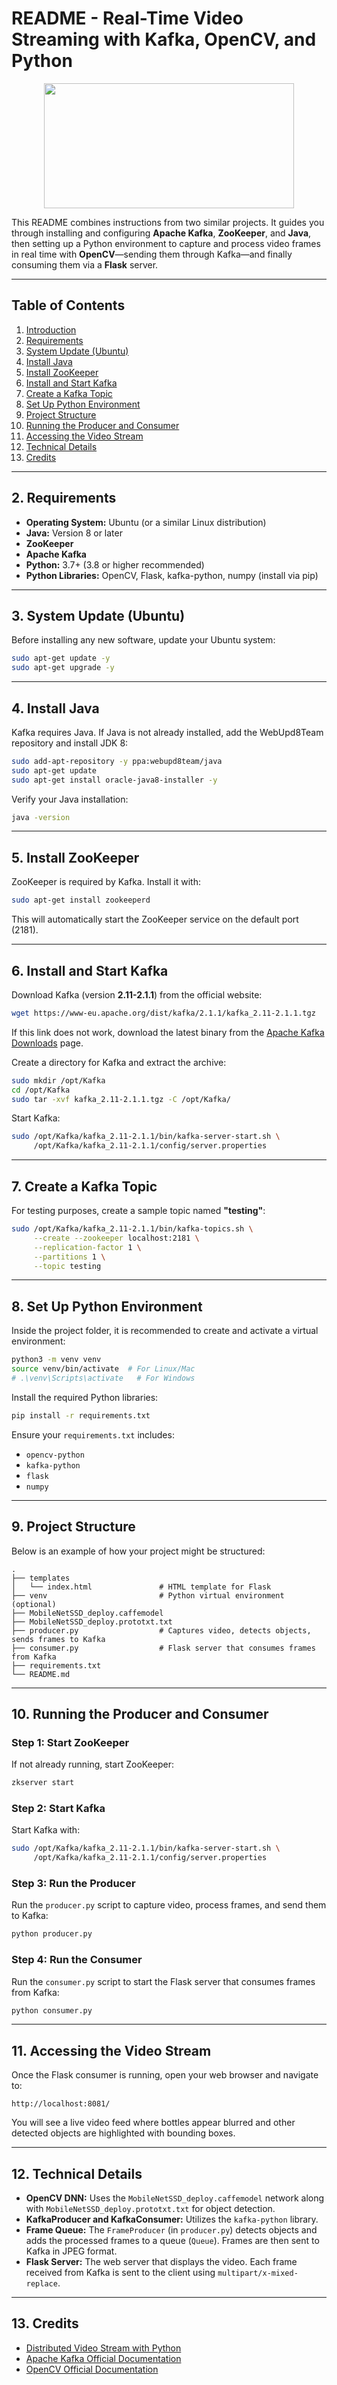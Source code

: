 # README - Real-Time Video Streaming with Kafka, OpenCV, and Python

<p align="center">
  <img width="400" height="200" src="https://cdn-images-1.medium.com/max/600/1*iUWxneAQ_kozzLPkFsrakw.png">
</p>

This README combines instructions from two similar projects. It guides you through installing and configuring **Apache Kafka**, **ZooKeeper**, and **Java**, then setting up a Python environment to capture and process video frames in real time with **OpenCV**—sending them through Kafka—and finally consuming them via a **Flask** server.

---

## Table of Contents

1. [Introduction](#introduction)
2. [Requirements](#requirements)
3. [System Update (Ubuntu)](#system-update-ubuntu)
4. [Install Java](#install-java)
5. [Install ZooKeeper](#install-zookeeper)
6. [Install and Start Kafka](#install-and-start-kafka)
7. [Create a Kafka Topic](#create-a-kafka-topic)
8. [Set Up Python Environment](#set-up-python-environment)
9. [Project Structure](#project-structure)
10. [Running the Producer and Consumer](#running-the-producer-and-consumer)
11. [Accessing the Video Stream](#accessing-the-video-stream)
12. [Technical Details](#technical-details)
13. [Credits](#credits)

---

## 2. Requirements

- **Operating System:** Ubuntu (or a similar Linux distribution)
- **Java:** Version 8 or later
- **ZooKeeper**
- **Apache Kafka**
- **Python:** 3.7+ (3.8 or higher recommended)
- **Python Libraries:** OpenCV, Flask, kafka-python, numpy (install via pip)

---

## 3. System Update (Ubuntu)

Before installing any new software, update your Ubuntu system:

```sh
sudo apt-get update -y
sudo apt-get upgrade -y
```

---

## 4. Install Java

Kafka requires Java. If Java is not already installed, add the WebUpd8Team repository and install JDK 8:

```sh
sudo add-apt-repository -y ppa:webupd8team/java
sudo apt-get update
sudo apt-get install oracle-java8-installer -y
```

Verify your Java installation:

```sh
java -version
```

---

## 5. Install ZooKeeper

ZooKeeper is required by Kafka. Install it with:

```sh
sudo apt-get install zookeeperd
```

This will automatically start the ZooKeeper service on the default port (2181).

---

## 6. Install and Start Kafka

Download Kafka (version **2.11-2.1.1**) from the official website:

```sh
wget https://www-eu.apache.org/dist/kafka/2.1.1/kafka_2.11-2.1.1.tgz
```

If this link does not work, download the latest binary from the [Apache Kafka Downloads](https://kafka.apache.org/downloads) page.

Create a directory for Kafka and extract the archive:

```sh
sudo mkdir /opt/Kafka
cd /opt/Kafka
sudo tar -xvf kafka_2.11-2.1.1.tgz -C /opt/Kafka/
```

Start Kafka:

```sh
sudo /opt/Kafka/kafka_2.11-2.1.1/bin/kafka-server-start.sh \
     /opt/Kafka/kafka_2.11-2.1.1/config/server.properties
```

---

## 7. Create a Kafka Topic

For testing purposes, create a sample topic named **"testing"**:

```sh
sudo /opt/Kafka/kafka_2.11-2.1.1/bin/kafka-topics.sh \
     --create --zookeeper localhost:2181 \
     --replication-factor 1 \
     --partitions 1 \
     --topic testing
```

---

## 8. Set Up Python Environment

Inside the project folder, it is recommended to create and activate a virtual environment:

```sh
python3 -m venv venv
source venv/bin/activate  # For Linux/Mac
# .\venv\Scripts\activate   # For Windows
```

Install the required Python libraries:

```sh
pip install -r requirements.txt
```

Ensure your `requirements.txt` includes:
- `opencv-python`
- `kafka-python`
- `flask`
- `numpy`

---

## 9. Project Structure

Below is an example of how your project might be structured:

```
.
├── templates
│   └── index.html               # HTML template for Flask
├── venv                         # Python virtual environment (optional)
├── MobileNetSSD_deploy.caffemodel
├── MobileNetSSD_deploy.prototxt.txt
├── producer.py                  # Captures video, detects objects, sends frames to Kafka
├── consumer.py                  # Flask server that consumes frames from Kafka
├── requirements.txt
└── README.md
```

---

## 10. Running the Producer and Consumer

### Step 1: Start ZooKeeper

If not already running, start ZooKeeper:

```sh
zkserver start
```

### Step 2: Start Kafka

Start Kafka with:

```sh
sudo /opt/Kafka/kafka_2.11-2.1.1/bin/kafka-server-start.sh \
     /opt/Kafka/kafka_2.11-2.1.1/config/server.properties
```

### Step 3: Run the Producer

Run the `producer.py` script to capture video, process frames, and send them to Kafka:

```sh
python producer.py
```

### Step 4: Run the Consumer

Run the `consumer.py` script to start the Flask server that consumes frames from Kafka:

```sh
python consumer.py
```

---

## 11. Accessing the Video Stream

Once the Flask consumer is running, open your web browser and navigate to:

```
http://localhost:8081/
```

You will see a live video feed where bottles appear blurred and other detected objects are highlighted with bounding boxes.

---

## 12. Technical Details

- **OpenCV DNN:** Uses the `MobileNetSSD_deploy.caffemodel` network along with `MobileNetSSD_deploy.prototxt.txt` for object detection.
- **KafkaProducer and KafkaConsumer:** Utilizes the `kafka-python` library.
- **Frame Queue:** The `FrameProducer` (in `producer.py`) detects objects and adds the processed frames to a queue (`Queue`). Frames are then sent to Kafka in JPEG format.
- **Flask Server:** The web server that displays the video. Each frame received from Kafka is sent to the client using `multipart/x-mixed-replace`.

---

## 13. Credits

- [Distributed Video Stream with Python](https://scotch.io/tutorials/build-a-distributed-streaming-system-with-apache-kafka-and-python)
- [Apache Kafka Official Documentation](https://kafka.apache.org/documentation/)
- [OpenCV Official Documentation](https://docs.opencv.org/)
